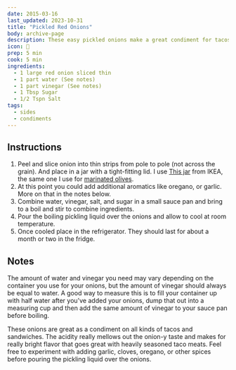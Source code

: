 ```yaml
---
date: 2015-03-16
last_updated: 2023-10-31
title: "Pickled Red Onions"
body: archive-page
description: These easy pickled onions make a great condiment for tacos and sandwiches.
icon: 🧅
prep: 5 min
cook: 5 min
ingredients:
  - 1 large red onion sliced thin
  - 1 part water (See notes)
  - 1 part vinegar (See notes)
  - 1 Tbsp Sugar
  - 1/2 Tspn Salt
tags:
  - sides
  - condiments
---
```

## Instructions
1. Peel and slice onion into thin strips from pole to pole (not across the grain). And place in a jar with a tight-fitting lid. I use [This jar](http://www.ikea.com/us/en/catalog/products/90227985/) from IKEA, the same one I use for [marinated olives](/recipes/marinated-olives).
1. At this point you could add additional aromatics like oregano, or garlic. More on that in the notes below.
1. Combine water, vinegar, salt, and sugar in a small sauce pan and bring to a boil and stir to combine ingredients.
1. Pour the boiling pickling liquid over the onions and allow to cool at room temperature.
1. Once cooled place in the refrigerator. They should last for about a month or two in the fridge.

## Notes
The amount of water and vinegar you need may vary depending on the container you use for your onions, but the amount of vinegar should always be equal to water. A good way to measure this is to fill your container up with half water after you've added your onions, dump that out into a measuring cup and then add the same amount of vinegar to your sauce pan before boiling.

These onions are great as a condiment on all kinds of tacos and sandwiches. The acidity really mellows out the onion-y taste and makes for really bright flavor that goes great with heavily seasoned taco meats. Feel free to experiment with adding garlic, cloves, oregano, or other spices before pouring the pickling liquid over the onions.

